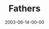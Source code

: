 ---
layout: message
category: message
series: "Supermodels"
title: "Fathers"
date: 2003-06-14-00-00
message_id: 219
audio: "http://s3.amazonaws.com/crossroads-media/media/legacy/mp3/Supermodels_06-15-03_Fathers.mp3"
audio-duration: "35:32"
flag: "N"
---